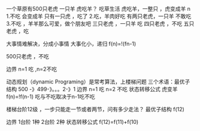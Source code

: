 一个草原有500只老虎  一只羊
虎吃羊？
吃草生活
虎吃羊，一整只  ，虎变成羊
  n
1.不吃 会变成羊
只有一只虎 ，吃了
2.吃，羊肉好吃
有两只老虎，一只羊  不敢吃
3.不吃 ，羊羊那么可爱，做个朋友吧
三只老虎 ，一只羊  吃
四只老虎 ，不吃
五只老虎 ，吃

大事情难解决，分成小事情
大事化小，递归
f(n)=!(fn-1)

500只老虎 ，不吃

边界  n=1 吃 ,n=2不吃

动态规划（dynamic Programing）是常考算法，上楼梯问题
三个术语：最优子结构  500 -》499-》。。。2-》1
边界 n=1 吃   n=2 不吃
状态转移公式  虎变羊 f(n)=!f(n-1) 吃与不吃取决于n-1吃不吃


楼梯台阶12级  ，一步只能走一节或者两节，问有多少走法？
最优子结构 f(12)

边界 1台阶 1种   2台阶 2种
状态转移公式 f(12)=f(11)+f(10)